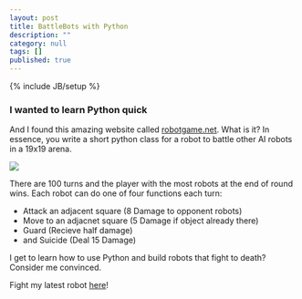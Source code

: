 ```yaml
---
layout: post
title: BattleBots with Python
description: ""
category: null
tags: []
published: true
---
```


{% include JB/setup %}

### I wanted to learn Python quick

And I found this amazing website called [robotgame.net](https://robotgame.net/). What is it? In essence, you write a short python class for a robot to battle other AI robots in a 19x19 arena. 

<img src="https://robotgame.net/static/rules1.png">

There are 100 turns and the player with the most robots at the end of round wins. Each robot can do one of four functions each turn:
 - Attack an adjacent square (8 Damage to opponent robots)
 - Move to an adjacnet square (5 Damage if object already there)
 - Guard (Recieve half damage)
 - and Suicide (Deal 15 Damage)
 
I get to learn how to use Python and build robots that fight to death? Consider me convinced.

Fight my latest robot [here](https://robotgame.net/robot/11227)! 

